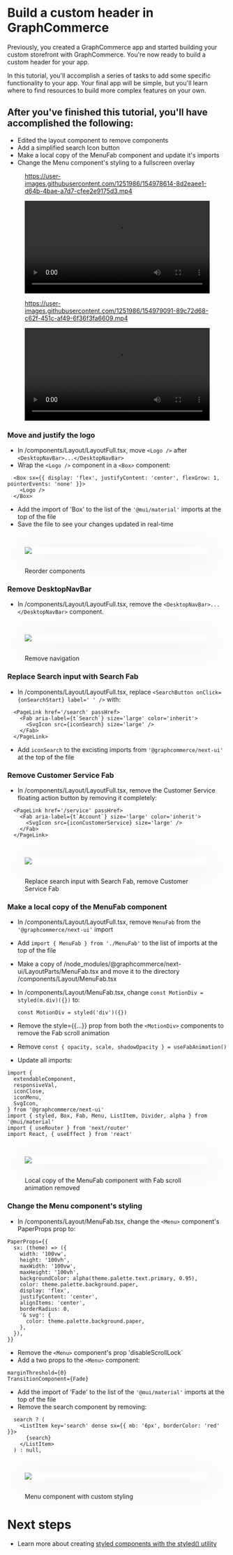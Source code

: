 # Build a custom header in GraphCommerce

Previously, you created a GraphCommerce app and started building your custom
storefront with GraphCommerce. You're now ready to build a custom header for
your app.

In this tutorial, you'll accomplish a series of tasks to add some specific
functionality to your app. Your final app will be simple, but you'll learn where
to find resources to build more complex features on your own.

## After you've finished this tutorial, you'll have accomplished the following:

- Edited the layout component to remove components
- Add a simplified search Icon button
- Make a local copy of the MenuFab component and update it's imports
- Change the Menu component's styling to a fullscreen overlay

<figure>

https://user-images.githubusercontent.com/1251986/154978614-8d2eaee1-d64b-4bae-a7d7-cfee2e9175d3.mp4

  <video width="100%" controls>
    <source src="https://user-images.githubusercontent.com/1251986/154978614-8d2eaee1-d64b-4bae-a7d7-cfee2e9175d3.mp4" type="video/mp4"/>
  </video>
</figure>

<figure>

https://user-images.githubusercontent.com/1251986/154979091-89c72d68-c62f-451c-af49-6f36f3fa6609.mp4

  <video width="100%" controls>
    <source src="https://user-images.githubusercontent.com/1251986/154979091-89c72d68-c62f-451c-af49-6f36f3fa6609.mp4" type="video/mp4"/>
  </video>
</figure>

### Move and justify the logo

- In /components/Layout/LayoutFull.tsx, move `<Logo />` after
  `<DesktopNavBar>...</DesktopNavBar>`
- Wrap the `<Logo />` component in a `<Box>` component:

```
  <Box sx={{ display: 'flex', justifyContent: 'center', flexGrow: 1, pointerEvents: 'none' }}>
    <Logo />
  </Box>
```

- Add the import of 'Box' to the list of the `'@mui/material'` imports at the
  top of the file
- Save the file to see your changes updated in real-time

<figure>
 <img src="https://cdn-std.droplr.net/files/acc_857465/v0jqud" style="min-width:100%; aspect-ratio: 16:9; box-shadow: 0 10px 60px 0 rgba(0,0,0,0.10); margin: 30px 0">
 <figcaption>Reorder components</figcaption>
</figure>

### Remove DesktopNavBar

- In /components/Layout/LayoutFull.tsx, remove the
  `<DesktopNavBar>...</DesktopNavBar>` component.

<figure>
 <img src="https://cdn-std.droplr.net/files/acc_857465/S1BIyc" style="min-width:100%; aspect-ratio: 16:9; box-shadow: 0 10px 60px 0 rgba(0,0,0,0.10); margin: 30px 0">
 <figcaption>Remove navigation</figcaption>
</figure>

### Replace Search input with Search Fab

- In /components/Layout/LayoutFull.tsx, replace
  `<SearchButton onClick={onSearchStart} label=' ' />` with:

```
  <PageLink href='/search' passHref>
    <Fab aria-label={t`Search`} size='large' color='inherit'>
      <SvgIcon src={iconSearch} size='large' />
    </Fab>
  </PageLink>
```

- Add `iconSearch` to the excisting imports from `'@graphcommerce/next-ui'` at
  the top of the file

### Remove Customer Service Fab

- In /components/Layout/LayoutFull.tsx, remove the Customer Service floating
  action button by removing it completely:

```
  <PageLink href='/service' passHref>
    <Fab aria-label={t`Account`} size='large' color='inherit'>
      <SvgIcon src={iconCustomerService} size='large' />
    </Fab>
  </PageLink>
```

<figure>
 <img src="https://cdn-std.droplr.net/files/acc_857465/7eadNI" style="min-width:100%; aspect-ratio: 16:9; box-shadow: 0 10px 60px 0 rgba(0,0,0,0.10); margin: 30px 0">
 <figcaption>Replace search input with Search Fab, remove Customer Service Fab</figcaption>
</figure>

### Make a local copy of the MenuFab component

- In /components/Layout/LayoutFull.tsx, remove `MenuFab` from the
  `'@graphcommerce/next-ui'` import
- Add `import { MenuFab } from './MenuFab'` to the list of imports at the top of
  the file

- Make a copy of /node_modules/@graphcommerce/next-ui/LayoutParts/MenuFab.tsx
  and move it to the directory /components/Layout/MenuFab.tsx
- In /components/Layout/MenuFab.tsx, change
  `const MotionDiv = styled(m.div)({})` to:
  ```
  const MotionDiv = styled('div')({})
  ```
- Remove the style={{...}} prop from both the `<MotionDiv>` components to remove
  the Fab scroll animation
- Remove `const { opacity, scale, shadowOpacity } = useFabAnimation()`

- Update all imports:

```
import {
  extendableComponent,
  responsiveVal,
  iconClose,
  iconMenu,
  SvgIcon,
} from '@graphcommerce/next-ui'
import { styled, Box, Fab, Menu, ListItem, Divider, alpha } from '@mui/material'
import { useRouter } from 'next/router'
import React, { useEffect } from 'react'
```

<figure>
 <img src="https://cdn-std.droplr.net/files/acc_857465/O1iBQ4" style="min-width:100%; aspect-ratio: 16:9; box-shadow: 0 10px 60px 0 rgba(0,0,0,0.10); margin: 30px 0"/>
 <figcaption>Local copy of the MenuFab component with Fab scroll animation removed</figcaption>
</figure>

### Change the Menu component's styling

- In /components/Layout/MenuFab.tsx, change the `<Menu>` component's PaperProps
  prop to:

```
PaperProps={{
  sx: (theme) => ({
    width: '100vw',
    height: '100vh',
    maxWidth: '100vw',
    maxHeight: '100vh',
    backgroundColor: alpha(theme.palette.text.primary, 0.95),
    color: theme.palette.background.paper,
    display: 'flex',
    justifyContent: 'center',
    alignItems: 'center',
    borderRadius: 0,
    '& svg': {
      color: theme.palette.background.paper,
    },
  }),
}}
```

- Remove the `<Menu>` component's prop 'disableScrollLock`
- Add a two props to the `<Menu>` component:

```
marginThreshold={0}
TransitionComponent={Fade}
```

- Add the import of 'Fade' to the list of the `'@mui/material'` imports at the
  top of the file
- Remove the search component by removing:

```
  search ? (
    <ListItem key='search' dense sx={{ mb: '6px', borderColor: 'red' }}>
      {search}
    </ListItem>
  ) : null,
```

<figure>
 <img src="https://cdn-std.droplr.net/files/acc_857465/RyXlBV" style="min-width:100%; aspect-ratio: 16:9; box-shadow: 0 10px 60px 0 rgba(0,0,0,0.10); margin: 30px 0">
 <figcaption>Menu component with custom styling</figcaption>
</figure>

# Next steps

- Learn more about creating
  [styled components with the styled() utility](../framework/theming.md)

